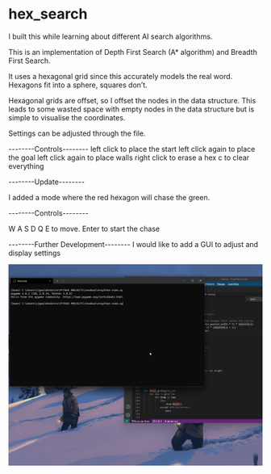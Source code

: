 # hex_search

I built this while learning about different AI search algorithms.

This is an implementation of Depth First Search (A* algorithm) and Breadth First Search.

It uses a hexagonal grid since this accurately models the real word. Hexagons fit into a sphere, squares don’t.

Hexagonal grids are offset, so I offset the nodes in the data structure. This leads to some wasted space with empty nodes in the data structure but is simple to visualise the coordinates. 

Settings can be adjusted through the file.

--------Controls--------
left click to place the start
left click again to place the goal
left click again to place walls
right click to erase a hex
c to clear everything

--------Update--------

I added a mode where the red hexagon will chase the green.

--------Controls--------

W A S D Q E to move.
Enter to start the chase

--------Further Development--------
I would like to add a GUI to adjust and display settings

![](hex_search.gif)

